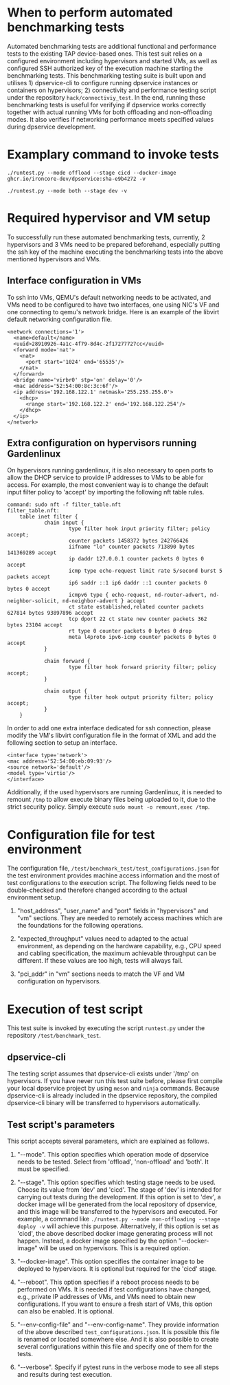 # When to perform automated benchmarking tests
Automated benchmarking tests are additional functional and performance tests to the existing TAP device-based ones. This test suit relies on a configured environment including hypervisors and started VMs, as well as configured SSH authorized key of the execution machine starting the benchmarking tests.
This benchmarking testing suite is built upon and utilises 1) dpservice-cli to configure running dpservice instances or containers on hypervisors; 2) connectivity and performance testing script under the repository `hack/connectiviy_test`. In the end, running these benchmarking tests is useful for verifying if dpservice works correctly together with actual running VMs for both offloading and non-offloading modes. It also verifies if networking performance meets specified values during dpservice development.

# Examplary command to invoke tests
```
./runtest.py --mode offload --stage cicd --docker-image ghcr.io/ironcore-dev/dpservice:sha-e9b4272 -v

./runtest.py --mode both --stage dev -v
```

# Required hypervisor and VM setup
To successfully run these automated benchmarking tests, currently, 2 hypervisors and 3 VMs need to be prepared beforehand, especially putting the ssh key of the machine executing the benchmarking tests into the above mentioned hypervisors and VMs.

## Interface configuration in VMs
To ssh into VMs, QEMU's default networking needs to be activated, and VMs need to be configured to have two interfaces, one using NIC's VF and one connecting to qemu's network bridge. Here is an example of the libvirt default networking configuration file.

```
<network connections='1'>
  <name>default</name>
  <uuid>28910926-4a1c-4f79-8d4c-2f17277727cc</uuid>
  <forward mode='nat'>
    <nat>
      <port start='1024' end='65535'/>
    </nat>
  </forward>
  <bridge name='virbr0' stp='on' delay='0'/>
  <mac address='52:54:00:8c:3c:6f'/>
  <ip address='192.168.122.1' netmask='255.255.255.0'>
    <dhcp>
      <range start='192.168.122.2' end='192.168.122.254'/>
    </dhcp>
  </ip>
</network>
```
## Extra configuration on hypervisors running Gardenlinux
On hypervisors running gardenlinux, it is also necessary to open ports to allow the DHCP service to provide IP addresses to VMs to be able for access. For example, the most convenient way is to  change the default input filter policy to 'accept' by importing the following nft table rules.

```
command: sudo nft -f filter_table.nft
filter_table.nft:
	table inet filter {
			chain input {
					type filter hook input priority filter; policy accept;
					counter packets 1458372 bytes 242766426
					iifname "lo" counter packets 713890 bytes 141369289 accept
					ip daddr 127.0.0.1 counter packets 0 bytes 0 accept
					icmp type echo-request limit rate 5/second burst 5 packets accept
					ip6 saddr ::1 ip6 daddr ::1 counter packets 0 bytes 0 accept
					icmpv6 type { echo-request, nd-router-advert, nd-neighbor-solicit, nd-neighbor-advert } accept
					ct state established,related counter packets 627814 bytes 93897896 accept
					tcp dport 22 ct state new counter packets 362 bytes 23104 accept
					rt type 0 counter packets 0 bytes 0 drop
					meta l4proto ipv6-icmp counter packets 0 bytes 0 accept
			}

			chain forward {
					type filter hook forward priority filter; policy accept;
			}

			chain output {
					type filter hook output priority filter; policy accept;
			}
	}
```

In order to add one extra interface dedicated for ssh connection, please modify the VM's libvirt configuration file in the format of XML and add the following section to setup an interface.

```
<interface type='network'>
<mac address='52:54:00:eb:09:93'/>
<source network='default'/>
<model type='virtio'/>
</interface>
```

Additionally, if the used hypervisors are running Gardenlinux, it is needed to remount `/tmp` to allow execute binary files being uploaded to it, due to the strict security policy. Simply execute `sudo mount -o remount,exec /tmp`.

# Configuration file for test environment
The configuration file, `/test/benchmark_test/test_configurations.json` for the test environment provides machine access information and the most of test configurations to the execution script. The following fields need to be double-checked and therefore changed according to the actual environment setup.

1. "host_address", "user_name" and "port" fields in "hypervisors" and "vm" sections. They are needed to remotely access machines which are the foundations for the following operations.

2. "expected_throughput" values need to adapted to the actual environment, as depending on the hardware capability, e.g., CPU speed and cabling specification, the maximum achievable throughput can be different. If these values are too high, tests will always fail.

3. "pci_addr" in "vm" sections needs to match the VF and VM configuration on hypervisors.


# Execution of test script
This test suite is invoked by executing the script `runtest.py` under the repository `/test/benchmark_test`.

## dpservice-cli
The testing script assumes that dpservice-cli exists under '/tmp' on hypervisors. If you have never run this test suite before, please first compile your local dpservice project by using `meson` and `ninja` commands. Because dpservice-cli is already included in the dpservice repository, the compiled dpservice-cli binary will be transferred to hypervisors automatically.

## Test script's parameters

This script accepts several parameters, which are explained as follows.

1. "--mode". This option specifies which operation mode of dpservice needs to be tested. Select from 'offload', 'non-offload' and 'both'. It must be specified.

2. "--stage". This option specifies which testing stage needs to be used. Choose its value from 'dev' and 'cicd'. The stage of 'dev' is intended for carrying out tests during the development. If this option is set to 'dev', a docker image will be generated from the local repository of dpservice, and this image will be transferred to the hypervisors and executed. For example, a command like `./runtest.py --mode non-offloading --stage deploy -v` will achieve this purpose.
Alternatively, if this option is set as 'cicd', the above described docker image generating process will not happen. Instead, a docker image specified by the option "--docker-image" will be used on hypervisors. This is a required option.

3. "--docker-image". This option specifies the container image to be deployed to hypervisors. It is optional but required for the 'cicd' stage.

4. "--reboot". This option specifies if a reboot process needs to be performed on VMs. It is needed if test configurations have changed, e.g., private IP addresses of VMs, and VMs need to obtain new configurations. If you want to ensure a fresh start of VMs, this option can also be enabled. It is optional.

5. "--env-config-file" and "--env-config-name". They provide information of the above described `test_configurations.json`. It is possible this file is renamed or located somewhere else. And it is also possible to create several configurations within this file and specify one of them for the tests.

6. "--verbose". Specify if pytest runs in the verbose mode to see all steps and results during test execution.
